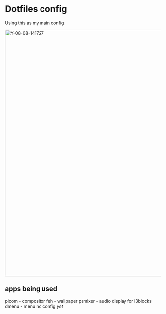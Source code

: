# Dotfiles config

Using this as my main config

<img width="1280" height="800" alt="Y-08-08-141727" src="https://github.com/user-attachments/assets/967f0c88-491c-44f3-8454-fecedb96a94b" />


apps being used
----------------
  picom - compositor
  feh - wallpaper
  pamixer - audio display for i3blocks
  dmenu - menu no config *yet*
